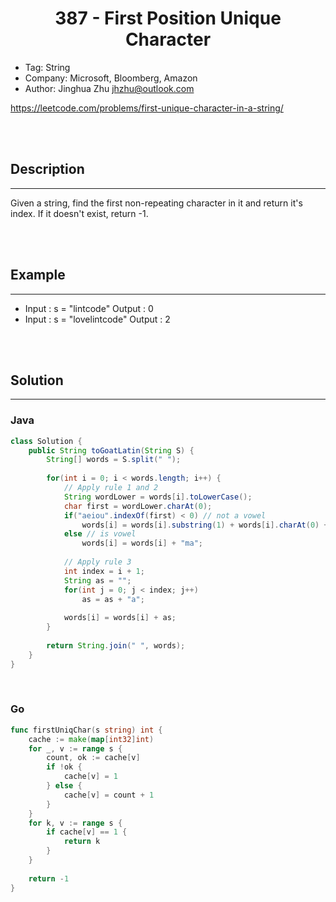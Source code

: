 # <center>387 - First Position Unique Character</center> 


* Tag: String
* Company: Microsoft, Bloomberg, Amazon
* Author: Jinghua Zhu jhzhu@outlook.com

https://leetcode.com/problems/first-unique-character-in-a-string/

<br></br>



## Description
----
Given a string, find the first non-repeating character in it and return it's index. If it doesn't exist, return -1.

<br></br>



## Example
----
* Input : s = "lintcode" Output : 0
* Input : s = "lovelintcode" Output : 2

<br></br>



## Solution
----
### Java
```java
class Solution {
    public String toGoatLatin(String S) {
        String[] words = S.split(" ");
        
        for(int i = 0; i < words.length; i++) {
            // Apply rule 1 and 2
            String wordLower = words[i].toLowerCase();
            char first = wordLower.charAt(0);
            if("aeiou".indexOf(first) < 0) // not a vowel
                words[i] = words[i].substring(1) + words[i].charAt(0) + "ma";
            else // is vowel
                words[i] = words[i] + "ma";
            
            // Apply rule 3
            int index = i + 1;
            String as = "";
            for(int j = 0; j < index; j++)
                as = as + "a";
                
            words[i] = words[i] + as;
        }
        
        return String.join(" ", words);
    }
}
```

<br>


### Go
```go
func firstUniqChar(s string) int {
    cache := make(map[int32]int)
    for _, v := range s {
        count, ok := cache[v]
        if !ok {
            cache[v] = 1
        } else {
            cache[v] = count + 1
        }
    }
    for k, v := range s {
        if cache[v] == 1 {
            return k
        }
    }
    
    return -1
}
```